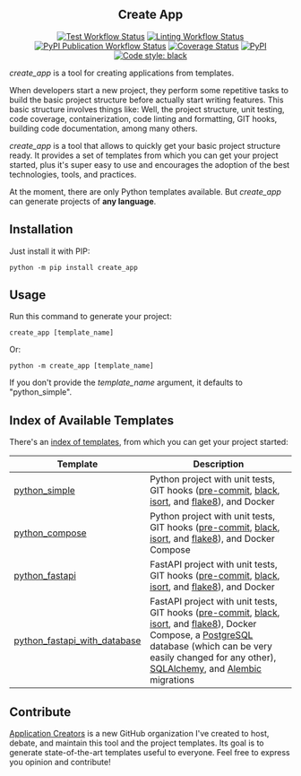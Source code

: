 <h2 align="center">Create App</h2>

<p align="center">
    <a href="https://github.com/application-creators/create_app/actions"><img alt="Test Workflow Status" src="https://github.com/application-creators/create_app/workflows/Test/badge.svg"></a>
    <a href="https://github.com/application-creators/create_app/actions"><img alt="Linting Workflow Status" src="https://github.com/application-creators/create_app/workflows/Lint/badge.svg"></a>
    <a href="https://github.com/application-creators/create_app/actions"><img alt="PyPI Publication Workflow Status" src="https://github.com/application-creators/create_app/workflows/Publish%20to%20PyPI/badge.svg"></a>
    <a href="https://coveralls.io/github/application-creators/create_app?branch=main"><img alt="Coverage Status" src="https://coveralls.io/repos/github/application-creators/create_app/badge.svg?branch=main"></a>
    <!-- <a href="https://github.com/application-creators/create_app/blob/main/LICENSE"><img alt="License: MIT" src="https://create_app.readthedocs.io/en/stable/_static/license.svg"></a> -->
    <!-- <a href="https://create_app.readthedocs.io/en/stable/?badge=stable"><img alt="Documentation Status" src="https://readthedocs.org/projects/create_app/badge/?version=stable"></a>  -->
    <a href="https://pypi.org/project/create_app/"><img alt="PyPI" src="https://img.shields.io/pypi/v/create_app"></a>
    <a href="https://github.com/psf/black"><img alt="Code style: black" src="https://img.shields.io/badge/code%20style-black-000000.svg"></a>
</p>

_create_app_ is a tool for creating applications from templates.

When developers start a new project, they perform some repetitive tasks to build the basic project structure before 
actually start writing features. This basic structure involves things like: Well, the project structure, unit testing, 
code coverage, containerization, code linting and formatting, GIT hooks, building code documentation, among many others. 

_create_app_ is a tool that allows to quickly get your basic project structure ready. It provides a set of templates
from which you can get your project started, plus it's super easy to use and encourages the adoption of the best 
technologies, tools, and practices. 

At the moment, there are only Python templates available. But _create_app_ can generate projects of **any language**.


## Installation

Just install it with PIP:
```shell
python -m pip install create_app
```

## Usage

Run this command to generate your project:
```shell
create_app [template_name]
```

Or:
```shell
python -m create_app [template_name]
```

If you don't provide the _template_name_ argument, it defaults to "python_simple".


## Index of Available Templates

There's an [index of templates](/templates.json), from which you can get your project started:

| **Template**                                                                                         | **Description**                                                                                                                                                                                                                                                                                                                                                                                                                                    |
|------------------------------------------------------------------------------------------------------|----------------------------------------------------------------------------------------------------------------------------------------------------------------------------------------------------------------------------------------------------------------------------------------------------------------------------------------------------------------------------------------------------------------------------------------------------|
| [python_simple](https://github.com/application-creators/python_simple)                               | Python project with unit tests, GIT hooks ([pre-commit](https://pre-commit.com/), [black](https://github.com/psf/black), [isort](https://pycqa.github.io/isort/), and [flake8](https://flake8.pycqa.org/en/latest/)), and Docker                                                                                                                                                                                                                   |
| [python_compose](https://github.com/application-creators/python_compose)                             | Python project with unit tests, GIT hooks ([pre-commit](https://pre-commit.com/), [black](https://github.com/psf/black), [isort](https://pycqa.github.io/isort/), and [flake8](https://flake8.pycqa.org/en/latest/)), and Docker Compose                                                                                                                                                                                                           |
| [python_fastapi](https://github.com/application-creators/python_fastapi)                             | FastAPI project with unit tests, GIT hooks ([pre-commit](https://pre-commit.com/), [black](https://github.com/psf/black), [isort](https://pycqa.github.io/isort/), and [flake8](https://flake8.pycqa.org/en/latest/)), and Docker                                                                                                                                                                                                                  |
| [python_fastapi_with_database](https://github.com/application-creators/python_fastapi_with_database) | FastAPI project with unit tests, GIT hooks ([pre-commit](https://pre-commit.com/), [black](https://github.com/psf/black), [isort](https://pycqa.github.io/isort/), and [flake8](https://flake8.pycqa.org/en/latest/)), Docker Compose, a [PostgreSQL](https://www.postgresql.org/) database (which can be very easily changed for any other), [SQLAlchemy](https://www.sqlalchemy.org/), and [Alembic](https://alembic.sqlalchemy.org/) migrations |


## Contribute

[Application Creators](https://github.com/application-creators) is a new GitHub organization I've created to host, 
debate, and maintain this tool and the project templates. Its goal is to generate state-of-the-art templates useful 
to everyone. Feel free to express you opinion and contribute!
